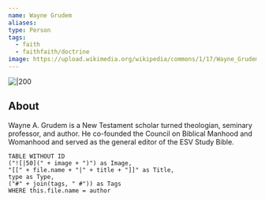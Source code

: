 ```yaml
---
name: Wayne Grudem
aliases: 
type: Person
tags:
  - faith
  - faithfaith/doctrine
image: https://upload.wikimedia.org/wikipedia/commons/1/17/Wayne_Grudem_Photo_2014.jpg
---
```


![|200](https://upload.wikimedia.org/wikipedia/commons/1/17/Wayne_Grudem_Photo_2014.jpg)

## About

Wayne A. Grudem is a New Testament scholar turned theologian, seminary professor, and author. He co-founded the Council on Biblical Manhood and Womanhood and served as the general editor of the ESV Study Bible.

```dataview
TABLE WITHOUT ID
("![|50](" + image + ")") as Image, 
"[[" + file.name + "|" + title + "]]" as Title,
type as Type,
("#" + join(tags, " #")) as Tags
WHERE this.file.name = author
```
